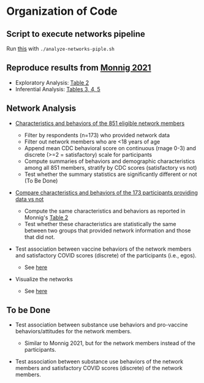 # Organization of Code

## Script to execute networks pipeline
Run [this](https://github.com/khanna7/CLC-PROJECT-5/tree/test-homophily#:~:text=analyze%2Dnetworks%2Dpiple.sh) with `./analyze-networks-piple.sh` 

## Reproduce results from [Monnig 2021](https://publichealth.jmir.org/2021/11/e29319/) 
- Exploratory Analysis: [Table 2](https://github.com/khanna7/CLC-PROJECT-5/blob/master/EDA.R)
- Inferential Analysis: [Tables 3, 4, 5](https://github.com/khanna7/CLC-PROJECT-5/blob/master/reproduce-inferential-analysis.R)

## Network Analysis

- [Characteristics and behaviors of the 851 eligible network members](https://github.com/khanna7/CLC-PROJECT-5/blob/master/network-data-analysis.Rmd)
  * Filter by respondents (n=173) who provided network data
  * Filter out network members who are <18 years of age
  * Append mean CDC behavioral score on continuous (rnage 0-3) and discrete (>=2 = satisfactory) scale for participants 
  * Compute summaries of behaviors and demographic characteristics among all 851 members, stratify by CDC scores (satisfactory vs not) 
  * Test whether the summary statistics are significantly different or not (To Be Done)

- [Compare characteristics and behaviors of the 173 participants providing data vs not](https://github.com/khanna7/CLC-PROJECT-5/blob/master/compare_characteristics_fusn_consent.Rmd)
  * Compute the same characteristics and behaviors as reported in Monnig's [Table 2](https://github.com/khanna7/CLC-PROJECT-5/blob/master/EDA.R)
  * Test whether these characteristics are statistically the same between two groups that provided network information and those that did not. 


- Test association between vaccine behaviors of the network members and satisfactory COVID scores (discrete) of the participants (i.e., egos).
  * See [here](https://github.com/khanna7/CLC-PROJECT-5/blob/1d9de71440fb9f1015110800edc8b1d7a3203f89/hypothesis-ego-vs-alter-covid-behaviors.Rmd)

- Visualize the networks
  * See [here](https://github.com/khanna7/CLC-PROJECT-5/blob/1d9de71440fb9f1015110800edc8b1d7a3203f89/visualize-networks.R)

## To be Done  
- Test association between substance use behaviors and pro-vaccine behaviors/attitudes for the network members. 
  * Similar to Monnig 2021, but for the network members instead of the participants.
  
- Test association between substance use behaviors of the network members and satisfactory COVID scores (discrete) of the network members.
 

